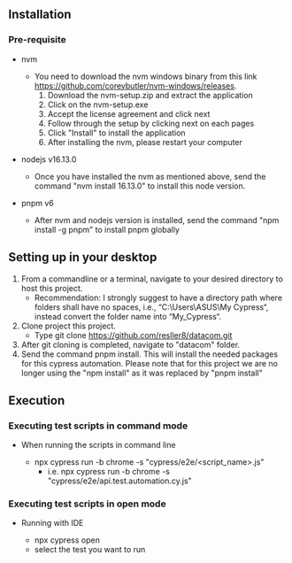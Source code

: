 ## Installation

### Pre-requisite

-   nvm

    -   You need to download the nvm windows binary from this link https://github.com/coreybutler/nvm-windows/releases.
        1. Download the nvm-setup.zip and extract the application
        2. Click on the nvm-setup.exe
        3. Accept the license agreement and click next
        4. Follow through the setup by clicking next on each pages
        5. Click "Install" to install the application
        6. After installing the nvm, please restart your computer

-   nodejs v16.13.0

    -   Once you have installed the nvm as mentioned above, send the command "nvm install 16.13.0"
        to install this node version.

-   pnpm v6
    -   After nvm and nodejs version is installed, send the command "npm install -g pnpm" to install
        pnpm globally

## Setting up in your desktop

1. From a commandline or a terminal, navigate to your desired directory to host this project.
    - Recommendation: I strongly suggest to have a directory path where folders shall have no
      spaces, i.e., “C:\Users\ASUS\My Cypress“, instead convert the folder name into “My_Cypress“.
2. Clone project this project.
    - Type git clone https://github.com/resller8/datacom.git
3. After git cloning is completed, navigate to "datacom" folder.
4. Send the command pnpm install. This will install the needed packages for this cypress automation.
   Please note that for this project we are no longer using the "npm install" as it was replaced by
   "pnpm install"

## Execution

### Executing test scripts in command mode

-   When running the scripts in command line

    -   npx cypress run -b chrome -s "cypress/e2e/<script_name>.js"
        - i.e. npx cypress run -b chrome -s "cypress/e2e/api.test.automation.cy.js"

### Executing test scripts in open mode

-   Running with IDE

    -   npx cypress open
    -   select the test you want to run
